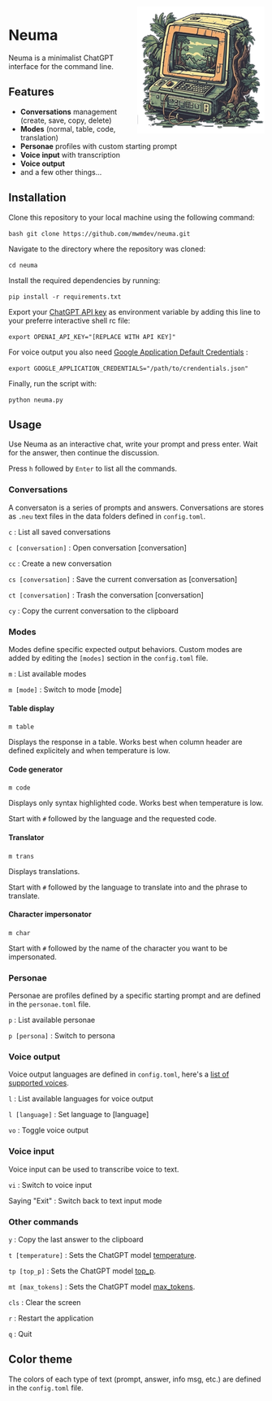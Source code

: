 <img align="right" src = "public/neuma.png"/>

# Neuma

Neuma is a minimalist ChatGPT interface for the command line.

## Features
- **Conversations** management (create, save, copy, delete)
- **Modes** (normal, table, code, translation)
- **Personae** profiles with custom starting prompt
- **Voice input** with transcription
- **Voice output**
- and a few other things...

## Installation

Clone this repository to your local machine using the following command:

```bash git clone https://github.com/mwmdev/neuma.git```

Navigate to the directory where the repository was cloned:

```cd neuma```

Install the required dependencies by running:

```pip install -r requirements.txt```

Export your [ChatGPT API key](https://platform.openai.com/account/api-keys) as environment variable by adding this line to your preferre interactive shell rc file:

```export OPENAI_API_KEY="[REPLACE WITH API KEY]"```

For voice output you also need [Google Application Default Credentials](https://cloud.google.com/docs/authentication/provide-credentials-adc) :

```export GOOGLE_APPLICATION_CREDENTIALS="/path/to/crendentials.json"```

Finally, run the script with:

```python neuma.py```

## Usage

Use Neuma as an interactive chat, write your prompt and press enter. Wait for the answer, then continue the discussion.

Press `h` followed by `Enter` to list all the commands.

### Conversations

A conversaton is a series of prompts and answers. Conversations are stores as `.neu` text files in the data folders defined in `config.toml`.

`c` : List all saved conversations

`c [conversation]` : Open conversation [conversation]

`cc` : Create a new conversation

`cs [conversation]` : Save the current conversation as [conversation]

`ct [conversation]` : Trash the conversation [conversation]

`cy` : Copy the current conversation to the clipboard

### Modes

Modes define specific expected output behaviors. Custom modes are added by editing the `[modes]` section in the `config.toml` file.

`m` : List available modes

`m [mode]` : Switch to mode [mode]

#### Table display

`m table`

Displays the response in a table. Works best when column header are defined explicitely and when temperature is low.

#### Code generator

`m code`

Displays only syntax highlighted code. Works best when temperature is low.

Start with `#` followed by the language and the requested code.

#### Translator

`m trans`

Displays translations.

Start with `#` followed by the language to translate into and the phrase to translate.

#### Character impersonator

`m char`

Start with `#` followed by the name of the character you want to be impersonated.

### Personae

Personae are profiles defined by a specific starting prompt and are defined in the `personae.toml` file.

`p` : List available personae

`p [persona]` : Switch to persona

### Voice output

Voice output languages are defined in `config.toml`, here's a [list of supported voices](https://cloud.google.com/text-to-speech/docs/voices).

`l` : List available languages for voice output

`l [language]` : Set language to [language]

`vo` : Toggle voice output

### Voice input

Voice input can be used to transcribe voice to text.

`vi` :  Switch to voice input

Saying "Exit" : Switch back to text input mode

### Other commands

`y` : Copy the last answer to the clipboard

`t [temperature]` : Sets the ChatGPT model [temperature](https://platform.openai.com/docs/api-reference/completions/create#completions/create-temperature).

`tp [top_p]` : Sets the ChatGPT model [top_p](https://platform.openai.com/docs/api-reference/completions/create#completions/create-top_p).

`mt [max_tokens]` : Sets the ChatGPT model [max_tokens](https://platform.openai.com/docs/api-reference/completions/create#completions/create-max_tokens).

`cls` : Clear the screen

`r` : Restart the application

`q` : Quit


## Color theme

The colors of each type of text (prompt, answer, info msg, etc.) are defined in the `config.toml` file.
